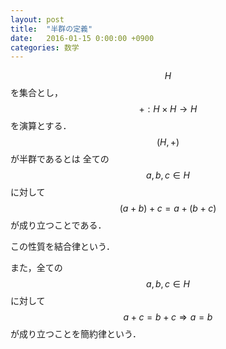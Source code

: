 ```yaml
---
layout: post
title:  "半群の定義"
date:   2016-01-15 0:00:00 +0900
categories: 数学
---
```

$$H$$を集合とし，$$+:H\times H\rightarrow H$$を演算とする．
$$\left( H,+\right)$$が半群であるとは
全ての$$a,b,c\in H$$に対して$$\left(a+b\right)+c=a+\left(b+c\right)$$
が成り立つことである．

この性質を結合律という．

また，全ての$$a,b,c\in H$$に対して
$$a+c=b+c\Rightarrow a=b$$が成り立つことを簡約律という．
